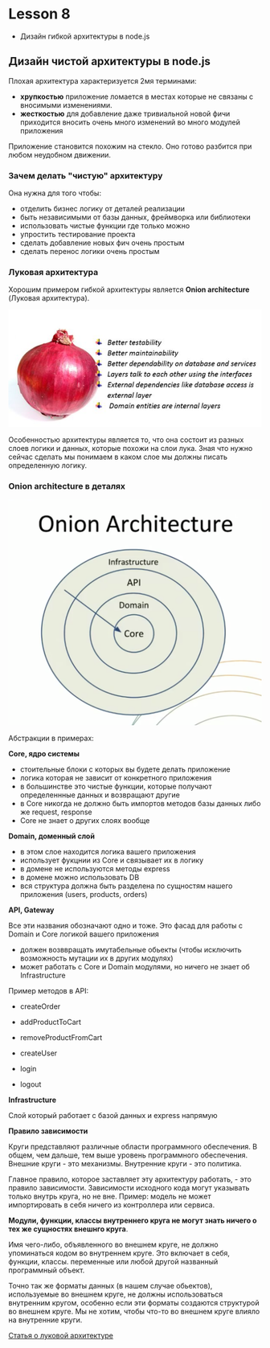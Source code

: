 # Lesson 8

- Дизайн гибкой архитектуры в node.js
 
## Дизайн чистой архитектуры в node.js 

Плохая архитектура характеризуется 2мя терминами: 
- **хрупкостью**  приложение ломается в местах которые не связаны с вносимыми изменениями.
- **жесткостью** для добавление даже тривиальной новой фичи приходится вносить очень много изменений во много модулей приложения

Приложение становится похожим на стекло. Оно готово разбится при любом неудобном движении.
 
### Зачем делать "чистую" архитектуру

Она нужна для того чтобы:

 - отделить бизнес логику от деталей реализации
 - быть независимыми от базы данных, фреймворка или библиотеки
 - использовать чистые функции где только можно
 - упростить тестирование проекта
 - сделать добавление новых фич очень простым
 - сделать перенос логики очень простым


### Луковая архитектура

Хорошим примером гибкой архитектуры является **Onion architecture** (Луковая архитектура). 

<img src="./images/onion.jpg" />

Особенностью архитектуры является то, что она состоит из разных слоев логики и данных, которые похожи на слои лука.
Зная что нужно сейчас сделать мы понимаем в каком слое мы должны писать определенную логику.


### Onion architecture в деталях

<img src="./images/onion-architecture.png" />

Абстракции в примерах:

**Core, ядро системы**

- стоительные блоки с которых вы будете делать приложение
- логика которая не зависит от конкретного приложения
- в большинстве это чистые функции, которые получают определеннные данных и возвращают другие
- в Core никогда не должно быть импортов методов базы данных либо же request, response   
- Core не знает о других слоях вообще

**Domain, доменный слой**
- в этом слое находится логика вашего приложения
- использует фукцнии из Сore и связывает их в логику
- в домене не иcпользуются методы express
- в домене можно использовать DB
- вся структура должна быть разделена по сущностям нашего приложения (users, products, orders) 
 
**API, Gateway**

Все эти названия обозначают одно и тоже. Это фасад для работы с Domain и Core логикой вашего приложения

- должен возввращать имутабельные обьекты (чтобы исключить возможность мутации их в других модулях)
- может работать с Core и Domain модулями, но ничего не знает об Infrastructure

Пример методов в API:

* createOrder
* addProductToCart
* removeProductFromCart

* createUser
* login
* logout


**Infrastructure**

Слой который работает с базой данных и express напрямую


**Правило зависимости**

Круги представляют различные области программного обеспечения. В общем, чем дальше, тем выше уровень программного обеспечения. Внешние круги - это механизмы. Внутренние круги - это политика.

Главное правило, которое заставляет эту архитектуру работать, - это правило зависимости. Зависимости исходного кода могут указывать только внутрь круга, но не вне. 
Пример: модель не может импортировать в себя ничего из контроллера или сервиса.

**Модули, функции, классы внутреннего круга не могут знать ничего о тех же сущностях внешнго круга**. 

Имя чего-либо, объявленного во внешнем круге, не должно упоминаться кодом во внутреннем круге. Это включает в себя, функции, классы. переменные или любой другой названный программный объект.

Точно так же форматы данных (в нашем случае обьектов), используемые во внешнем круге, не должны использоваться внутренним кругом, особенно если эти форматы создаются структурой во внешнем круге.
Мы не хотим, чтобы что-то во внешнем круге влияло на внутренние круги.


[Статья о луковой архитектуре](https://blog.cleancoder.com/uncle-bob/2012/08/13/the-clean-architecture.html)


